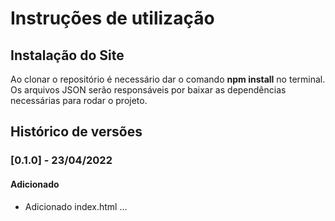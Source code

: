 # Instruções de utilização

## Instalação do Site

Ao clonar o repositório é necessário dar o comando **npm install** no terminal. Os arquivos JSON serão responsáveis por baixar as dependências necessárias para rodar o projeto.

## Histórico de versões

### [0.1.0] - 23/04/2022
#### Adicionado
- Adicionado index.html ...
